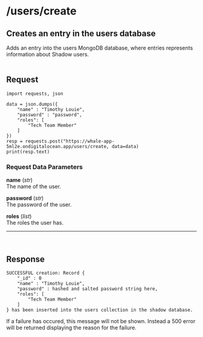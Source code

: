 # /users/create

## Creates an entry in the users database
Adds an entry into the users MongoDB database, where entries represents information about Shadow users.
<br><br>

## Request

    import requests, json

    data = json.dumps({
        "name" : "Timothy Louie",
        "password" : "password",
        "roles": [
            "Tech Team Member"
        ]
    })
    resp = requests.post("https://whale-app-5ml2e.ondigitalocean.app/users/create, data=data)
    print(resp.text)

### Request Data Parameters

**name** (*str*) <br>
    The name of the user.

**password** (*str*) <br>
    The password of the user.

**roles** (*list*) <br>
    The roles the user has.

<hr> <br>

## Response
    
    SUCCESSFUL creation: Record {  
        "_id" : 0    
        "name" : "Timothy Louie",
        "password" : hashed and salted password string here,
        "roles": [
            "Tech Team Member"
        ]
    } has been inserted into the users collection in the shadow database.

If a failure has occured, this message will not be shown. Instead a 500 error will be returned displaying the reason for the failure.
